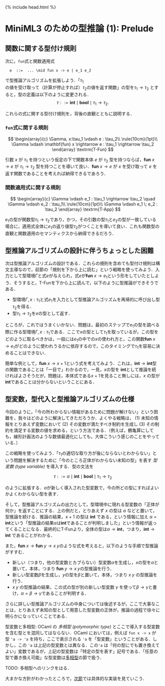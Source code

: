 {% include head.html %}

# MiniML3 のための型推論 (1): Prelude

## 関数に関する型付け規則

次に，`fun`式と関数適用式
```
  e  ::=  ... \mid fun x -> e | e_1 e_2
```
で型推論アルゴリズムを拡張しよう．「$\tau_1$の値を受け取って（計算が停止すれば）$\tau_2$の値を返す関数」の型を$\tau_1 \rightarrow \tau_2$ とすると，型の定義は以下のように変更される．
$$
 \tau  ::= \mathbf{int} \mid \mathbf{bool} \mid \tau_1 \rightarrow \tau_2.
$$

これらの式に関する型付け規則を，背後の直観とともに説明する．

### `fun`式に関する規則

$$
\begin{array}{c}
\Gamma, x:\tau_1 \vdash e : \tau_2\\
\rule{10cm}{1pt}\\
\Gamma \vdash \mathbf{fun} x \rightarrow e : \tau_1 \rightarrow \tau_2
\end{array}
\textrm{T-Fun}
$$

引数 $x$ が $\tau_1$ を持つという仮定の下で関数本体 $e$ が $\tau_2$ 型を持つならば，$\mathbf{fun}\ x \rightarrow e$ が $\tau_1 \rightarrow \tau_2$ 型を持つことを導いて良い．$\mathbf{fun}\ x \rightarrow e$ が $x$ を受け取って $e$ を返す関数であることを考えれば納得できるであろう．

### 関数適用式に関する規則

$$
\begin{array}{c}
\Gamma \vdash e_1 : \tau_1 \rightarrow \tau_2 \quad
\Gamma \vdash e_2 : \tau_1\\
\rule{10cm}{1pt}\\
\Gamma \vdash e_1 \; e_2 : \tau_2
\end{array}
\textrm{T-App}
$$

$e_1$の型が関数型$\tau_1 \rightarrow \tau_2$であり，かつ，その引数の型$\tau_1$と$e_2$の型が一致している場合に，適用式全体に$e_1$の返り値型$\tau_2$がつくことを導いて良い．これも関数型の直観と関数適用のセマンティクスから納得できるだろう．

## 型推論アルゴリズムの設計に伴うちょっとした困難

次は型推論アルゴリズムの設計である．これらの規則を含めても型付け規則は構文主導なので，前節の「規則を下から上に読む」という戦略を使ってみよう．入力として型環境$\Gamma$と式$e$が与えられ，式$e$が$\mathbf{fun}\ x \rightarrow e_1$という形をしていたとしよう．そうすると，$\textrm{T-Fun}$を下から上に読んで，以下のように型推論ができそうである．

- 型環境$\Gamma,x:\tau_1$と式$e_1$を入力として型推論アルゴリズムを再帰的に呼び出し型$\tau_2$を得る．
- 型$\tau_1 \rightarrow \tau_2$を$e$の型として返す．

ところが，これではうまくいかない．問題は，最初のステップで$e_1$の型を調べる際に作る型環境$\Gamma,x:\tau_1$である．ここで$x$の型として$\tau_1$を取っているが，この型をどのように取るべきかは，一般には$e_1$の中での$x$の使われ方と，この関数$\mathbf{fun}\ x \rightarrow e_1$がどのように使われうるかに依存するので，このタイミングで$\tau_1$を容易に決めることはできない．

簡単な例として，$\mathbf{fun}\ x \rightarrow x+1$という式を考えてみよう．これは，$\mathbf{int} \rightarrow \mathbf{int}$型の関数であることは「一目で」わかるので，一見，$x$の型を $\mathbf{int}$として推論を続ければよさそうだが，問題は，本体式である$x+1$を見ること無しには，$x$ の型が$\mathbf{int}$であることは分からないということにある．

## 型変数，型代入と型推論アルゴリズムの仕様

今回のように，「今の所わからない情報があるために問題が解けない」という困難を，我々はどのように解決してきただろうか．よくやる戦略は， (1) 未知の情報をとりあえず変数において (2) その変数が満たすべき制約を生成し (3) その制約を満足する変数の値を求める，という方法である．（例えば，鶴亀算にしても，線形計画法のような数値最適化にしても，大体こういう感じのことをやっている．）

この戦略を使ってみよう．「$\tau_1$の適切な取り方が後にならないとわからない」という問題を解決するために「今のところ正体がわからない未知の型」を表す _型変数 (type variable)_ を導入する．型の文法を

$$
 \tau  ::=  \alpha \mid \mathbf{int} \mid \mathbf{bool} \mid \tau_1\rightarrow\tau_2
$$

のように拡張する．$\alpha$が新しく導入された型変数で，今の所どの型にすればよいかよくわからない型を表す．

そして，型推論アルゴリズムの出力として，型環境中に現れる型変数の「正体が何か」を返すことにする．上の例だと，とりあえず $x$ の型は $\alpha$ などと置いて，型推論を続ける．推論の結果，$x+1$ の型は $\mathbf{int}$ である，という情報に加え $\alpha = \mathbf{int}$という「型推論の結果$\alpha$は$\mathbf{int}$であることが判明しました」という情報が返ってくることになる．最終的に$\textrm{T-Fun}$より，全体の型は$\alpha \rightarrow \mathbf{int}$，つまり，$\mathbf{int} \rightarrow \mathbf{int}$ であることがわかる．

また，$\mathbf{fun}\ x \rightarrow \mathbf{fun}\ y \rightarrow x\; y$のような式を考えると，以下のような手順で型推論がすすむ．
- 新しい（つまり，他の型変数とカブらない）型変数$\alpha$を生成し，$x$の型を$\alpha$と置いて，本体，つまり $\mathbf{fun}\ y \rightarrow x\; y$の型推論を行う．
- 新しい型変数$\beta$を生成し，$y$の型を$\beta$と置いて，本体，つまり $x\; y$ の型推論を行う．
- $x\;y$ の型推論の結果，この式の型が別の新しい型変数 $\gamma$ を使って$\beta \rightarrow \gamma$と書け，$\alpha = \beta \rightarrow \gamma$であることが判明する．

さらに詳しい型推論アルゴリズムの中身については後述するが，ここで大事なことは，とりあえず未知の型として用意した型変数の正体が，推論の過程で徐々に明らかになっていくことである．

<a name="typevar">型変数と多相型</a>: OCaml の _多相型 (polymorphic type)_ とここで導入する型変数を含む型とを混同してはならない．OCaml においては，例えば `fun x -> x` が型 `'a -> 'a` を持ち，ここで表示される `'a` を「型変数」ということがある．しかし，この `'a` は上記の型変数とは異なる．この`'a` は「何の型にでも置き換えてよい」変数であるが，上記の型変数は「特定の型を表す」記号である．「任意の型で置き換え可能」な型変数は[多相型]()の節で扱う．

TODO: 多相型へのリンクをはる．

大まかな方針がわかったところで，[次節](chap04-5.md)では具体的な実装を見ていこう．